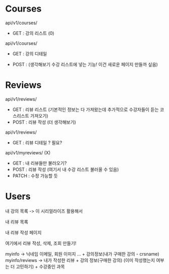 
# Courses

api/v1/courses/

- GET : 강의 리스트 (0)

api/v1/courses/<int>

- GET : 강의 디테일 

- POST : (생각해보기 수강 리스트에 넣는 기능! 이건 새로운 페이지 만들까 싶음)


# Reviews

api/v1/reviews/

- GET : 리뷰 리스트 (기본적인 정보는 다 가져왔는데 추가적으로 수강자들이 듣는 코스리스트 가져오기)
- POST : 리뷰 작성 (더 생각해보기)

api/v1/reviews/<int>
- GET : 리뷰 디테일 ? 필요?

api/v1/myreviews/ (X)
- GET : 내 리뷰들만 불러오기?
- POST : 리뷰 작성 (여기서 내 수강 리스트 불러올 수 있음)
- PATCH : 수정 가능할 듯

# Users

내 강의 목록 -> 이 시리얼라이즈 활용해서

내 리뷰 목록

내 리뷰 작성 페이지



여기에서 리뷰 작성, 삭제, 조회 만들기!


myinfo -> 닉네임 이메일, 회원 이미지 ... + 강의정보(내가 구매한 강의 - crsname)  
myinfo/reviews -> 내가 작성한 리뷰 + 강의 정보(구매한 강의) (이미 작성했는지 여부는 더 고민하기) + 수강중인 과목
